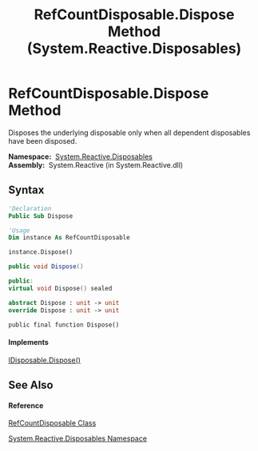 ﻿---
title: RefCountDisposable.Dispose Method  (System.Reactive.Disposables)
TOCTitle: Dispose Method
ms:assetid: M:System.Reactive.Disposables.RefCountDisposable.Dispose
ms:mtpsurl: https://msdn.microsoft.com/en-us/library/system.reactive.disposables.refcountdisposable.dispose(v=VS.103)
ms:contentKeyID: 36068524
ms.date: 06/28/2011
mtps_version: v=VS.103
f1_keywords:
- System.Reactive.Disposables.RefCountDisposable.Dispose
dev_langs:
- CSharp
- JScript
- VB
- FSharp
- c++
---

# RefCountDisposable.Dispose Method

Disposes the underlying disposable only when all dependent disposables have been disposed.

**Namespace:**  [System.Reactive.Disposables](hh229090\(v=vs.103\).md)  
**Assembly:**  System.Reactive (in System.Reactive.dll)

## Syntax

``` vb
'Declaration
Public Sub Dispose
```

``` vb
'Usage
Dim instance As RefCountDisposable

instance.Dispose()
```

``` csharp
public void Dispose()
```

``` c++
public:
virtual void Dispose() sealed
```

``` fsharp
abstract Dispose : unit -> unit 
override Dispose : unit -> unit 
```

``` jscript
public final function Dispose()
```

#### Implements

[IDisposable.Dispose()](https://msdn.microsoft.com/en-us/library/es4s3w1d)  

## See Also

#### Reference

[RefCountDisposable Class](hh229143\(v=vs.103\).md)

[System.Reactive.Disposables Namespace](hh229090\(v=vs.103\).md)

